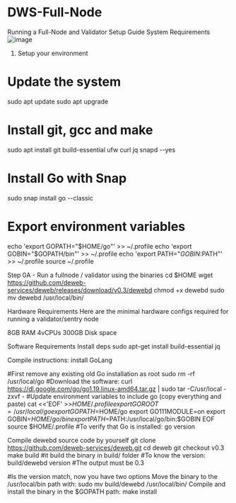 # DWS-Full-Node
Running a Full-Node and Validator Setup Guide
System Requirements
![image](https://user-images.githubusercontent.com/105454859/189886325-61dfca5a-81f2-4565-8af7-b54bfe15b32a.png)

1. Setup your environment
# Update the system
sudo apt update
sudo apt upgrade

# Install git, gcc and make
sudo apt install git build-essential ufw curl jq snapd --yes

# Install Go with Snap
sudo snap install go --classic

# Export environment variables
echo 'export GOPATH="$HOME/go"' >> ~/.profile
echo 'export GOBIN="$GOPATH/bin"' >> ~/.profile
echo 'export PATH="$GOBIN:$PATH"' >> ~/.profile
source ~/.profile

Step 0A - Run a fullnode / validator using the binaries
cd $HOME
wget https://github.com/deweb-services/deweb/releases/download/v0.3/dewebd
chmod +x dewebd
sudo mv dewebd /usr/local/bin/

Hardware Requirements
Here are the minimal hardware configs required for running a validator/sentry node

8GB RAM
4vCPUs
300GB Disk space

Software Requirements
Install deps
sudo apt-get install build-essential jq

Compile instructions: install GoLang

#First remove any existing old Go installation as root
sudo rm -rf /usr/local/go
#Download the software:
curl https://dl.google.com/go/go1.19.linux-amd64.tar.gz | sudo tar -C/usr/local -zxvf -
#Update environment variables to include go (copy everything and paste)
cat <<'EOF' >>$HOME/.profile
export GOROOT=/usr/local/go
export GOPATH=$HOME/go
export GO111MODULE=on
export GOBIN=$HOME/go/bin
export PATH=$PATH:/usr/local/go/bin:$GOBIN
EOF
source $HOME/.profile
#To verify that Go is installed:
go version

Compile dewebd source code by yourself
git clone https://github.com/deweb-services/deweb.git
cd deweb
git checkout v0.3
make build   #it build the binary in build/ folder
#To know the version:
build/dewebd version
#The output must be 0.3

#Is the version match, now you have two options
Move the binary to the /usr/local/bin path with: sudo mv build/dewebd /usr/local/bin/
Compile and install the binary in the $GOPATH path: make install





